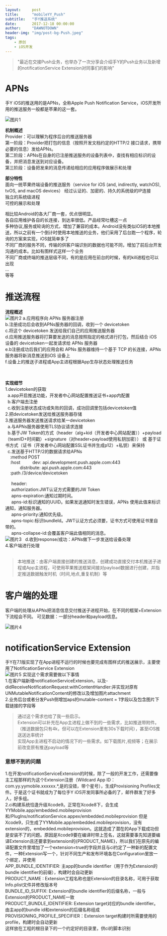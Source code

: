 ```yaml
---
layout:     post
title:      "mobileYY_Push"
subtitle:   "手Y推送系统"
date:       2017-12-18 00:00:00
author:     "DAWNOTDOWN"
header-img: "img/post-bg-Push.jpeg"
tags:
    - 原创
    - iOS开发
---
```

>"最近在交接Push业务，也举办了一次分享会介绍手Y的Push业务以及新增的notificationService Extension对同事们的影响"  

# APNs  
手Y iOS的推送用的是APNs，全称Apple Push Notification Service，iOS开发所用的推送服务一般都是苹果的这一套。

![图片1](/img/Push-APNS.jpg)

**机制概述**  
Provider：可以理解为程序后台的推送服务器  
第一阶段：Provider把打包的信息（按照开发文档约定的HTTP/2 接口请求，携带必要的信息）发给APNs。  
第二阶段：APNs在自身的已注册推送服务的设备列表中，查找有相应标识的设备，并把消息发送到对应设备。  
第三阶段：设备把发来的消息传递给相应的应用程序做展示和处理  

**部分特性**  
面向一统苹果终端设备的推送服务（service for iOS (and, indirectly, watchOS), tvOS, and macOS devices）
经过认证的、加密的、持久的系统级的IP连接  
独立的系统级进程  
可控的展示和处理  

相比较Android的各大厂商一套，优点很明显。  
各自应用维护各自的长连接，到达率很低。产品经常吐槽这一点  
多种协议,服务或轮询的方式，增加了兼容的成本。Android没有类似iOS的本地推送，所以之前有一个倒计时使用本地推送的业务，他们采用了后台跑一个程序，轮询的方案来实现，iOS就简单多了  
不同厂商的服务不同，传输的供客户端识别的数据也可能不同，增加了前后台开发沟通的成本。比如有图样式这样一个业务  
不同厂商或终端的推送层级不同，有的是应用在前台的时候，有的kill进程也可以出现  
...  
等等

# 推送流程
**流程概述**  
​![图片2](/img/Push-flow.jpg)
a.应用程序向 APNs 服务器注册  
b.注册成功后会收到APNs服务器的回调，收到一个 devicetoken  
c.将这个 devicetoken 发送给我们自己的应用推送服务器  
d.应用推送服务器将打算要发送的消息按照指定的格式进行打包，然后结合 iOS 设备的 devicetoken一起发请求给 APNs 服务器  
e.b注册成功后我们的应用会和 APNs 服务器维持一个基于 TCP 的长连接，APNs 服务器将新消息推送到iOS 设备上  
f.设备上的推送子进程或App主进程根据App生存状态处理推送任务  

​    
​    
**实现细节**  
1.devicetoken的获取  
&nbsp;&nbsp;a.app开启推送功能，开发者中心网站配置推送证书+app内配置  
&nbsp;&nbsp;b.客户端去注册  
&nbsp;&nbsp;c.收到注册状态成功或失败的回调，成功回调里包括devicetoken值  
2.把devicetoken发送给推送服务器存储  
3.推送服务器发送推送请求给某一devicetoken  
&nbsp;&nbsp;a.与APNs服务器使用TLS协议请求连接  
&nbsp;&nbsp;b.基于JW Token的方式（header（alg+kid（开发者中心网站配置））+payload（teamID+时间戳）+signature（对header+payload使用私钥加密）） 或 基于证书方式（证书（开发者中心网站配置SSL证书并生成p12）+私钥）来保持  
&nbsp;&nbsp;c.发送基于HTTP/2的数据请求给APNs  
&nbsp;&nbsp;&nbsp;&nbsp;:method POST  
&nbsp;&nbsp;&nbsp;&nbsp;:host  &nbsp;&nbsp;&nbsp;&nbsp;&nbsp;&nbsp;&nbsp;&nbsp;&nbsp;dev: api.development.push.apple.com:443  
&nbsp;&nbsp;&nbsp;&nbsp;&nbsp;&nbsp;&nbsp;&nbsp;&nbsp;&nbsp;&nbsp;&nbsp;distribute: api.push.apple.com:443  
&nbsp;&nbsp;&nbsp;&nbsp;:path /3/device/devicetoken  
<br>
&nbsp;&nbsp;&nbsp;&nbsp;&nbsp;header:  
&nbsp;&nbsp;&nbsp;&nbsp;&nbsp;authorization:JWT认证方式需要的JW Token  
&nbsp;&nbsp;&nbsp;&nbsp;&nbsp;apns-expiration:通知过期时间。  
&nbsp;&nbsp;&nbsp;&nbsp;&nbsp;apns-id:标识通知的UUID。如果发送通知时发生错误，APNs 使用此值来标识通知，通知服务器。  
&nbsp;&nbsp;&nbsp;&nbsp;&nbsp;apns-priority:通知优先级。  
&nbsp;&nbsp;&nbsp;&nbsp;&nbsp;apns-topic:标识bundleId。JWT认证方式必须要，证书方式可使用证书里自带的。  
&nbsp;&nbsp;&nbsp;&nbsp;&nbsp;apns-collapse-id:会覆盖客户端此值相同的消息。  
​![图片3](/img/Push-APayload.jpg)
&nbsp;&nbsp;d.收到response/成功：APNs做下一步发送给设备处理  
4.客户端进行处理  
​
>本地推送：由客户端直接创建的推送消息，创建成功直接交付本机推送子进程或App主进程，可使用苹果推送框架间接对payload数据进行创建，并指定推送数据触发时机（时间,地点,重复机制）等  
  
# 客户端的处理
客户端的处理从APNs把消息信息交付推送子进程开始，在不同的框架+Extension下流程会不同。
可见数据：一部分header和payload信息。

![图片4](/img/Push-ClientHandle.jpg)

# notificationService Extension

手Y在7.1版实现了在App进程不运行的时候也要完成有图样式的推送展示，主要使用了NotificationService Extension  
![图片5](/img/Push-notificationServiceExtension.jpg)
实现这个需求需要做以下事情  
1.在客户端新增notificationServiceExtension，以及-didReceiveNotificationRequest:withContentHandler:并实现对原有UNMutableNotificationContent的修改以及增加图片attachment  
2.业务后台或者分发Push侧增加aps的mutable-content = 1字段以及包含图片下载链接的字段等  
>通过这个需求也给了我一些启示。  
Extension可以补充在App主进程上做不到的一些需求，比如推送带附件。（推送数据包只有4k，但可以在Extension里有30s下载时间），甚至iOS推送送达率统计  实现App主进程不启动的情况下的一些需求。如下载图片,视频等；在展示前改变原有推送payload等

### 意想不到的问题
1.在开发notificationServiceExtension的时候，除了一般的开发工作，还需要像主工程那样的为这个Extension注册（Wildcard App ID：com.yy.yymobile.xxxxxx.*,是的没错，带个星号），生成Provisioning Profiles文件。于是这个证书就成为了每位手Y iOS开发同事所必备的了，邮件群发了好多人，好多组。   
2.ci构建系统恰逢升级Xcode9。正常在Xcode8下，会生成YYMobile.app/embedded.mobileprovision和/PlugIns/notificationService.appex/embedded.mobileprovision但是Xcode9，只生成了YYMobile.app/embedded.mobileprovision，没有extension的，embedded.mobileprovision。这就造成了潜在的App下载成功但是安装不了的问题。原因是Xcode9要在编译时带上签名，这就需要事先知道要编译Extension且还要拿到extension的{PRODUCT_NAME}，所以我们在原先的编译配置文件里增加了一个extension=true的字段并且与ci约定了一种新的配置文件，一种Extension写一个，针对不同生产和发布环境各在Configuration里放一个绑定，并使用  
APP_BUNDLE_IDENTIFIER: 主app的bundle identifier（用于作为Extension的bundle identifier的前缀），构建时会自动更新  PRODUCT_NAME : Extension工程名称也是Extension的目录名称，可用于获取Info.plist文件并修改版本号  BUNDLE_ID_SUFFIX: Extension的bundle identifier的后缀名称，一般与Extension的PRODUCT_NAME一致  PRODUCT_BUNDLE_IDENTIFIER: Extension target对应的bundle identifier。由主app的bundle id和extension的后缀名称组成  PROVISIONING_PROFILE_SPECIFIER：Extension target构建时所需要使用的profile，构建时会自动更新  
这样放在工程的根目录下的一个约定好的目录里，供ci的脚本识别  



